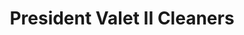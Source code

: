---
title: "President Valet II Cleaners"
url: /washington/president-valet-ii-cleaners/
shop: Wäscherei
---